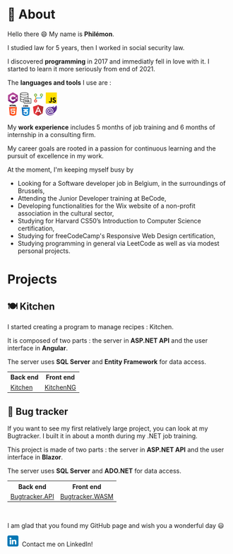 # 👤 About

Hello there 😄 My name is **Philémon**.

I studied law for 5 years, then I worked in social security law.

I discovered **programming** in 2017 and immediatly fell in love with it. I started to learn it more seriously from end of 2021.

The **languages and tools** I use are :

<img src="./csharp.png" alt="C#" title="C#"> <img src="./sql.png" alt="T-SQL" title="T-SQL"> 
<img src="./git.png" alt="Git" title="Git">  <img src="./js.png" alt="JavaScript" title="JavaScript">  
<img src="./html.png" alt="HTML" title="HTML">   <img src="./css.png" alt="CSS" title="CSS"> 
<img src="./angular.png" alt="Angular" title="Angular">   <img src="./blazor.png" alt="Blazor" title="Blazor">

My **work experience** includes 5 months of job training and 6 months of internship in a consulting firm.

My career goals are rooted in a passion for continuous learning and the pursuit of excellence in my work.

At the moment, I'm keeping myself busy by

- Looking for a Software developer job in Belgium, in the surroundings of Brussels,
- Attending the Junior Developer training at BeCode,
- Developing functionalities for the Wix website of a non-profit association in the cultural sector,
- Studying for Harvard CS50’s Introduction to Computer Science certification,
- Studying for freeCodeCamp's Responsive Web Design certification,
- Studying programming in general via LeetCode as well as via modest personal projects.

# Projects
## 🍽️ Kitchen

I started creating a program to manage recipes : Kitchen.

It is composed of two parts : the server in **ASP.NET API** and the user interface in **Angular**.

The server uses **SQL Server** and **Entity Framework** for data access.

<table>
<tr>
<th>Back end</th>
<th>Front end</th>
</tr>
<tr></tr>
<td><a href="https://github.com/PhilemonPhilippin/Kitchen-repo">Kitchen</a>
</td>
<td><a href="https://github.com/PhilemonPhilippin/KitchenNG-repo">KitchenNG</a>
</td>
</table>

## 🐞 Bug tracker

If you want to see my first relatively large project, you can look at my Bugtracker.
I built it in about a month during my .NET job training.

This project is made of two parts : the server in **ASP.NET API** and the user interface in **Blazor**.

The server uses **SQL Server** and **ADO.NET** for data access.

<table>
<tr>
<th>Back end</th>
<th>Front end</th>
</tr>
<tr></tr>
<td><a href="https://github.com/PhilemonPhilippin/Bugtracker.API-repo">Bugtracker.API</a>
</td>
<td><a href="https://github.com/PhilemonPhilippin/Bugtracker.WASM-repo">Bugtracker.WASM</a>
</td>
</table>

<br/>

I am glad that you found my GitHub page and wish you a wonderful day 😃

[![LinkedIn - Philémon Philippin](/linkedin.png)](https://www.linkedin.com/in/philemonphilippin/)&nbsp; Contact me on LinkedIn!
